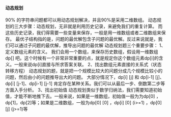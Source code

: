 #### 动态规划

90% 的字符串问题都可以用动态规划解决，并且90%是采用二维数组。
动态规划的三大步骤：动态规划，无非就是利用历史记录，来避免我们的重复计算。 而这些历史记录，我们得需要一些变量来保存，一般是用一维数组或者二维数组来保存。
最优子结构指的是，问题的最优解包含子问题的最优解。反过来说就是，我们可以通过子问题的最优解，推导出问题的最优解
动态规划题三个重要步骤：
1、定义数组元素的含义。
我们会用一个数组，来保存历史数组，假设用一维数组 dp[] 吧。这个时候有一个非常非常重要的点，就是规定你这个数组元素dp[i]的含义。一般来说dp[i]直接与所求答案关联。
2、找出数组元素直接的关系式（状态转移方程）
动态规划的题，就是把一个规模比较大的问题分成几个规模比较小的问题，然后由小的问题推导出大的问题。
大部分情况下，dp[i] [j] 和 dp[i-1] [j]、dp[i] [j-1]、dp[i-1] [j-1] 肯定存在某种关系。我们可以从最后一步、倒数第二步等方面入手分析。
3、找出初始值
动态规划类似于数学归纳法，我们需要知道初始值，才能不断地推下去。一般来说，如果是一维数组，初始值一般为为dp[0] ，dp[1]，dp[2]等；如果是二维数组，一般为dp[0] [0] ，dp[i] [0] (i>=1) ，dp[0] [j] (j>=1)等
